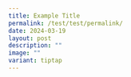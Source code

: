 ```yaml
---
title: Example Title
permalink: /test/test/permalink/
date: 2024-03-19
layout: post
description: ""
image: ""
variant: tiptap
---
```

